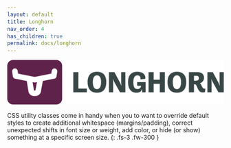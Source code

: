 ```yaml
---
layout: default
title: Longhorn
nav_order: 4
has_children: true
permalink: docs/longhorn
---
```


![](../../assets/images/longhorn/longhorn-horizontal-color.png)

CSS utility classes come in handy when you to want to override default styles to create additional whitespace (margins/padding), correct unexpected shifts in font size or weight, add color, or hide (or show) something at a specific screen size.
{: .fs-3 .fw-300 }
